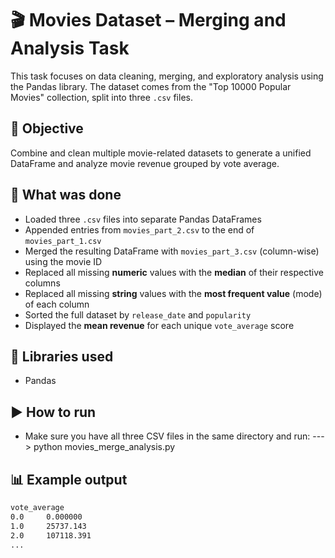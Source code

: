 # 🎬 Movies Dataset – Merging and Analysis Task

This task focuses on data cleaning, merging, and exploratory analysis using the Pandas library. The dataset comes from the "Top 10000 Popular Movies" collection, split into three `.csv` files.

## 🎯 Objective

Combine and clean multiple movie-related datasets to generate a unified DataFrame and analyze movie revenue grouped by vote average.

## 🧪 What was done

- Loaded three `.csv` files into separate Pandas DataFrames
- Appended entries from `movies_part_2.csv` to the end of `movies_part_1.csv`
- Merged the resulting DataFrame with `movies_part_3.csv` (column-wise) using the movie ID
- Replaced all missing **numeric** values with the **median** of their respective columns
- Replaced all missing **string** values with the **most frequent value** (mode) of each column
- Sorted the full dataset by `release_date` and `popularity`
- Displayed the **mean revenue** for each unique `vote_average` score

## 🧰 Libraries used
- Pandas

## ▶️ How to run
- Make sure you have all three CSV files in the same directory and run:
---> python movies_merge_analysis.py

## 📊 Example output

```bash
vote_average
0.0     0.000000
1.0     25737.143
2.0     107118.391
...
